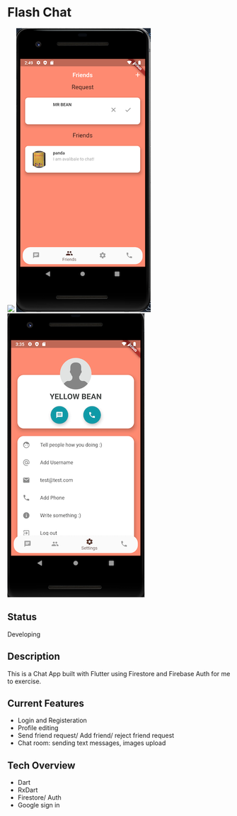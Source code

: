 
# Flash Chat

![](images/chat_app.gif)
![](images/friends.png)
![](images/profile.png)


## Status
Developing

## Description
This is a Chat App built with Flutter using Firestore and Firebase Auth for me to exercise.


## Current Features
- Login and Registeration
- Profile editing
- Send friend request/ Add friend/ reject friend request
- Chat room: sending text messages, images upload

## Tech Overview
- Dart
- RxDart
- Firestore/ Auth
- Google sign in
